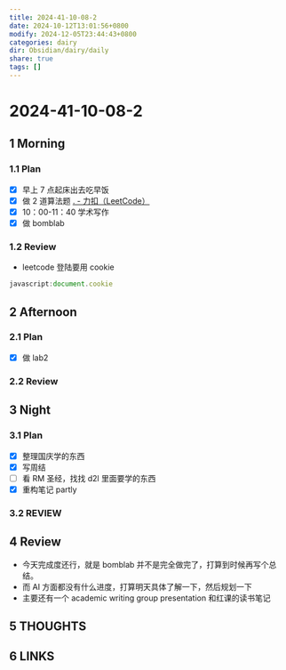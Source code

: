 ```yaml
---
title: 2024-41-10-08-2
date: 2024-10-12T13:01:56+0800
modify: 2024-12-05T23:44:43+0800
categories: dairy
dir: Obsidian/dairy/daily
share: true
tags: []
---
```


# 2024-41-10-08-2

## 1 Morning

### 1.1 Plan

- [x] 早上 7 点起床出去吃早饭
- [x] 做 2 道算法题 [. - 力扣（LeetCode）](https://leetcode.cn/problems/palindrome-partitioning/description/)
- [x] 10：00-11：40 学术写作
- [x] 做 bomblab

### 1.2 Review

- leetcode 登陆要用 cookie

```js
javascript:document.cookie
```

## 2 Afternoon

### 2.1 Plan

- [x] 做 lab2

### 2.2 Review

## 3 Night

### 3.1 Plan

- [x] 整理国庆学的东西
- [x] 写周结
- [ ] 看 RM 圣经，找找 d2l 里面要学的东西
- [x] 重构笔记 partly

### 3.2 REVIEW

## 4 Review

- 今天完成度还行，就是 bomblab 并不是完全做完了，打算到时候再写个总结。
- 而 AI 方面都没有什么进度，打算明天具体了解一下，然后规划一下
- 主要还有一个 academic writing group presentation 和红课的读书笔记

## 5 THOUGHTS

## 6 LINKS